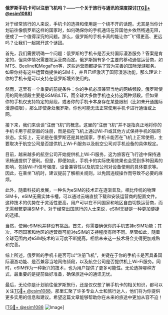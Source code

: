 **俄罗斯手机卡可以注册飞机吗？——一个关于旅行与通讯的深度探讨[[TG💪+ @esim1088](https://t.me/s/esim1088)]**

对于经常旅行的人来说，手机卡的选择和使用是一个绕不开的话题。尤其是当你计划前往像俄罗斯这样的国家时，如何确保你的手机通讯在异国他乡依然畅通无阻，便成了一个值得深究的问题。那么，俄罗斯的手机卡真的能让你“飞”得更高、更远吗？让我们一起揭开这个谜团。

首先，我们需要明确一个问题：俄罗斯的手机卡是否支持国际漫游服务？答案是肯定的，但具体情况需要视运营商而定。俄罗斯拥有多个主要的移动通信运营商，如MTS、Beeline和MegaFon等，这些运营商都提供了较为完善的国际漫游服务。如果你持有这些运营商提供的SIM卡，并且已经激活了国际漫游功能，那么理论上你的手机卡是可以支持在俄罗斯境外使用的。

然而，这里有一个重要的前提条件：你的手机必须兼容当地的网络频段。俄罗斯使用的网络频段主要是GSM和LTE，而全球大多数手机也支持这两种频段。但如果你的手机仅支持特定的频段，或者你的手机卡本身存在某些限制（比如未开通国际漫游权限），那么即使身处俄罗斯，你也可能无法正常使用手机卡进行通话或上网。

接下来，我们来谈谈“注册飞机”的概念。这里的“注册飞机”并不是指真正地将你的手机卡用于航空器的注册，而是指在飞机上通过Wi-Fi或其他方式保持手机的联网状态。实际上，无论是在俄罗斯还是其他国家，手机卡能否在飞机上正常使用，主要取决于航空公司是否提供机上Wi-Fi服务以及航空公司对手机设备的具体规定。

目前，越来越多的航空公司开始提供机上Wi-Fi服务，这为旅客在飞行途中保持通讯畅通提供了便利。但是，即便如此，手机卡的实际使用效果也会受到多种因素的影响，包括Wi-Fi信号强度、设备兼容性以及航空公司对设备使用的具体要求等。因此，在乘坐飞机时，建议提前了解相关规则，以免因违规操作而导致不必要的麻烦。

此外，随着科技的发展，一种名为eSIM的技术正在逐渐普及。相比传统的物理SIM卡，eSIM无需实体卡槽，可以通过云端直接下载和安装运营商的配置文件。这种技术的优势在于灵活性更高，用户可以在不同国家和地区自由切换运营商，而无需频繁更换SIM卡。对于经常出国旅行的人士来说，eSIM无疑是一种更加便捷的选择。

当然，使用eSIM也并非没有挑战。首先，你需要确保你的手机支持eSIM功能；其次，不同国家和地区的运营商可能对eSIM的支持程度有所不同。尽管如此，随着全球范围内对eSIM技术的认可度不断提高，相信未来这一技术将会变得更加成熟和完善。

综上所述，俄罗斯的手机卡是否可以“注册飞机”，关键在于你的手机卡是否具备国际漫游功能、是否兼容当地网络频段，以及航空公司是否提供机上Wi-Fi服务。同时，eSIM作为一种新兴的技术，也为用户提供了更多可能性。无论选择哪种方式，最重要的是提前做好准备，确保旅途中的通讯无忧。

最后，无论你是计划前往俄罗斯旅行，还是仅仅想了解手机卡的相关知识，都可以关注[TG💪+ @esim1088](https://t.me/s/esim1088)，那里汇聚了许多专业人士和旅行达人，他们将为你提供更多实用的信息和建议。希望这篇文章能够帮助你在未来的旅途中更加从容不迫！

[[TG💪+ @esim1088](https://t.me/s/esim1088) ![Image](https://i.postimg.cc/4NQfJmqS/Snipaste-2025-05-13-00-14-12.png)]